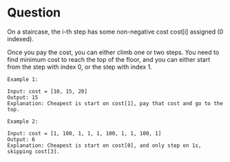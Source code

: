 <h1>Question</h1>

 On a staircase, the i-th step has some non-negative cost cost[i] assigned (0 indexed).

Once you pay the cost, you can either climb one or two steps. You need to find minimum cost to reach the top of the floor, and you can either start from the step with index 0, or the step with index 1.
```
Example 1:

Input: cost = [10, 15, 20]
Output: 15
Explanation: Cheapest is start on cost[1], pay that cost and go to the top.

Example 2:

Input: cost = [1, 100, 1, 1, 1, 100, 1, 1, 100, 1]
Output: 6
Explanation: Cheapest is start on cost[0], and only step on 1s, skipping cost[3].
```